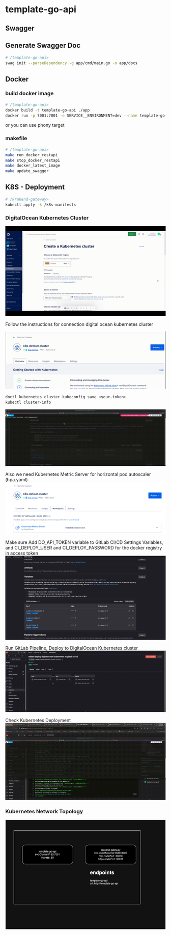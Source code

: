 # template-go-api

## Swagger
## Generate Swagger Doc
```sh
# /template-go-api>
swag init --parseDependency -g app/cmd/main.go -o app/docs
```

## Docker
### build docker image
```sh
# /template-go-api>
docker build -t template-go-api ./app
docker run -p 7001:7001 -e SERVICE__ENVIRONMENT=dev --name template-go-api template-go-api
```
or you can use phony target
### makefile
```sh
# /template-go-api>
make run_docker_restapi
make stop_docker_restapi
make docker_latest_image
make update_swagger
```
## K8S - Deployment
```sh
# /krakend-gateway>
kubectl apply -k /k8s-manifests
```

### DigitalOcean Kubernetes Cluster
![Gif](etc/digitalocean-kubernetes.gif)

Follow the instructions for connection digital ocean kubernetes cluster

![Gif](etc/digitalocean-connection-cluster.gif)

```sh
doctl kubernetes cluster kubeconfig save <your-token>
kubectl cluster-info
```
![Gif](etc/check-kubernetes-connection.gif)

Also we need Kubernetes Metric Server for horizontal pod autoscaler (hpa.yaml)
![Screenshot](etc/digitalocean-marketplace.png?raw=true)

Make sure Add DO_API_TOKEN variable to GitLab CI/CD Settings Variables, and CI_DEPLOY_USER and CI_DEPLOY_PASSWORD for the docker registry in access token
![Screenshot](etc/gitlab-variables.png?raw=true)

Run GitLab Pipeline, Deploy to DigitalOcean Kubernetes cluster
![Gif](etc/gitlab-pipeline-deploy-dok.gif)

Check Kubernetes Deployment
![Gif](etc/check-kubernetes-deployment.gif)

### Kubernetes Network Topology
![Screenshot](etc/kubernetes-network-topology.drawio.png?raw=true)